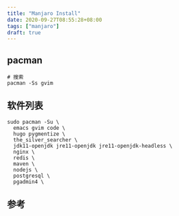 ```yaml
---
title: "Manjaro Install"
date: 2020-09-27T08:55:28+08:00
tags: ["manjaro"]
draft: true
---
```


## pacman


```shell
# 搜索
pacman -Ss gvim
```

## 软件列表

```shell
sudo pacman -Su \
  emacs gvim code \
  hugo pygmentize \
  the_silver_searcher \
  jdk11-openjdk jre11-openjdk jre11-openjdk-headless \
  nginx \
  redis \
  maven \
  nodejs \
  postgresql \
  pgadmin4 \
```

## 参考
